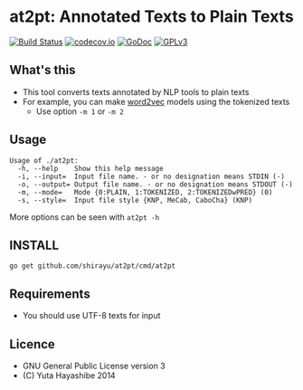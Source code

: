 
# at2pt: Annotated Texts to Plain Texts

[![Build Status](https://travis-ci.org/shirayu/at2pt.svg?branch=master)](https://travis-ci.org/shirayu/at2pt)
[![codecov.io](https://codecov.io/github/shirayu/at2pt/coverage.svg?branch=master)](https://codecov.io/github/shirayu/at2pt?branch=master)
[![GoDoc](https://godoc.org/github.com/shirayu/at2pt?status.svg)](https://godoc.org/github.com/shirayu/at2pt)
[![GPLv3](https://img.shields.io/badge/license-GPLv3-blue.svg)](GPLv3)

## What's this

- This tool converts texts annotated by NLP tools to plain texts
- For example, you can make [word2vec](https://code.google.com/p/word2vec/) models using the tokenized texts
    - Use option ``-m 1`` or ``-m 2``

## Usage
```
Usage of ./at2pt:
  -h, --help    Show this help message
  -i, --input=  Input file name. - or no designation means STDIN (-)
  -o, --output= Output file name. - or no designation means STDOUT (-)
  -m, --mode=   Mode {0:PLAIN, 1:TOKENIZED, 2:TOKENIZEDwPRED} (0)
  -s, --style=  Input file style {KNP, MeCab, CaboCha} (KNP)
```

More options can be seen with ``at2pt -h``

## INSTALL

```
go get github.com/shirayu/at2pt/cmd/at2pt
```

## Requirements
- You should use UTF-8 texts for input


## Licence

- GNU General Public License version 3
- (C) Yuta Hayashibe 2014
